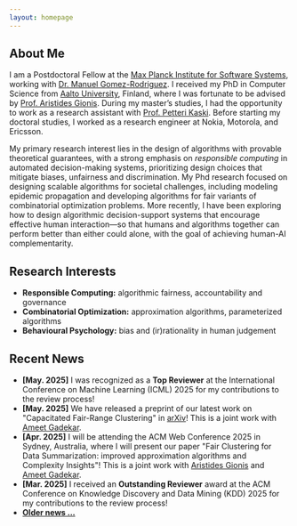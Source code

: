 ```yaml
---
layout: homepage
---
```


## About Me

I am a Postdoctoral Fellow at the [Max Planck Institute for Software Systems](https://www.mpi-sws.org/), working with [Dr. Manuel Gomez-Rodriguez](https://people.mpi-sws.org/~manuelgr/index.html). I received my PhD in Computer Science from [Aalto University](https://www.aalto.fi/en), Finland, where I was fortunate to be advised by [Prof. Aristides Gionis](https://www.kth.se/profile/argioni). During my master’s studies, I had the opportunity to work as a research assistant with [Prof. Petteri Kaski](https://users.ics.aalto.fi/pkaski/). Before starting my doctoral studies, I worked as a research engineer at Nokia, Motorola, and Ericsson.

My primary research interest lies in the design of algorithms with provable theoretical guarantees, with a strong emphasis on _responsible computing_ in automated decision-making systems, prioritizing design choices that mitigate biases, unfairness and discrimination. My Phd research focused on designing scalable algorithms for societal challenges, including modeling epidemic propagation and developing algorithms for fair variants of combinatorial optimization problems. More recently, I have been exploring how to design algorithmic decision-support systems that encourage effective human interaction—so that humans and algorithms together can perform better than either could alone, with the goal of achieving human-AI complementarity.

## Research Interests

- **Responsible Computing:** algorithmic fairness, accountability and governance
- **Combinatorial Optimization:** approximation algorithms, parameterized algorithms
- **Behavioural Psychology:** bias and (ir)rationality in human judgement
  
## Recent News

- **[May. 2025]** I was recognized as a **Top Reviewer** at the International Conference on Machine
  Learning (ICML) 2025 for my contributions to the review process!
- **[May. 2025]** We have released a preprint of our latest work on "Capacitated Fair-Range Clustering" in [arXiv](https://arxiv.org/abs/2505.15905)! This is a joint work with [Ameet Gadekar](https://www.amitgadekar.in/).
- **[Apr. 2025]** I will be attending the ACM Web Conference 2025 in Sydney, Australia, where I will present our paper "Fair Clustering for Data Summarization: improved approximation algorithms and Complexity Insights"! This is a joint work with [Aristides Gionis](https://www.kth.se/profile/argioni) and [Ameet Gadekar](https://www.amitgadekar.in/).
- **[Mar. 2025]** I received an **Outstanding Reviewer** award at the ACM Conference on Knowledge Discovery and Data Mining (KDD) 2025 for my contributions to the review process!
- [<strong>Older news ...</strong>](/news/)
